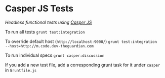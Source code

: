 # Casper JS Tests
*Headless functional tests using [Casper JS](http://casperjs.org/testing.html)*

To run all tests
``grunt test:integration``

To override default host (`http://localhost:9000/`)
``grunt test:integration --host=http://m.code.dev-theguardian.com``

To run individual specs
``grunt casper:discussion``

If you add a new test file, add a corresponding grunt task for it under `casper` in `Gruntfile.js`
